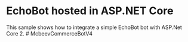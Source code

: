 ﻿# EchoBot hosted in ASP.NET Core
This sample shows how to integrate a simple EchoBot bot with ASP.Net Core 2. #   M c b e e v C o m m e r c e B o t V 4  
 
